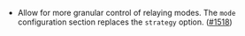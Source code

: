 - Allow for more granular control of relaying modes. The `mode` configuration section replaces the `strategy` option. 
  ([#1518](https://github.com/informalsystems/ibc-rs/issues/1518))

